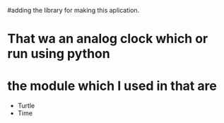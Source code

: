 

#adding the library for making this aplication.

# That wa an analog clock which or run using python

# the module which I used in that are 
- Turtle 
- Time


